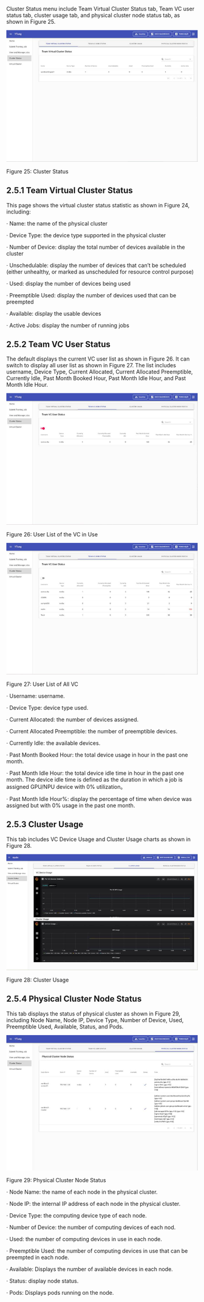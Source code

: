 Cluster Status menu include Team Virtual Cluster Status tab, Team VC user status tab, cluster usage tab, and physical cluster node status tab, as shown in Figure 25. 

![img](assets/clip_image002-1600740763157.jpg)

Figure 25:  Cluster Status

## 2.5.1  Team Virtual Cluster Status

This page shows the virtual cluster status statistic as shown in Figure 24, including: 

·     Name: the name of the physical cluster

·     Device Type: the device type supported in the physical cluster

·     Number of Device: display the total number of devices available in the cluster

·     Unschedulable: display the number of devices that can’t be scheduled (either unhealthy, or marked as unscheduled for resource control purpose)

·     Used: display the number of devices being used

·     Preemptible Used: display the number of devices used that can be preempted 

·     Available: display the usable devices

·     Active Jobs: display the number of running jobs

## 2.5.2  Team VC User Status

The default displays the current VC user list as shown in Figure 26. It can switch to display all user list as shown in Figure 27. The list includes username, Device Type, Current Allocated, Current Allocated Preemptible, Currently Idle, Past Month Booked Hour, Past Month Idle Hour, and Past Month Idle Hour. 

![img](assets/clip_image004-1600740763157.jpg)

Figure 26: User List of the VC in Use

![img](assets/clip_image006-1600740763157.jpg)

Figure 27: User List of All VC

·     Username: username.

·     Device Type: device type used. 

·     Current Allocated: the number of devices assigned. 

·     Current Allocated Preemptible: the number of preemptible devices.

·     Currently Idle: the available devices.

·     Past Month Booked Hour: the total device usage in hour in the past one month. 

·     Past Month Idle Hour: the total device idle time in hour in the past one month. The device idle time is defined as the duration in which a job is assigned GPU/NPU device with 0% utilization。 

·     Past Month Idle Hour%: display the percentage of time when device was assigned but with 0% usage in the past one month. 

## 2.5.3  Cluster Usage

This tab includes VC Device Usage and Cluster Usage charts as shown in Figure 28.

![img](assets/clip_image008-1600740763157.jpg)

Figure 28: Cluster Usage

## 2.5.4  Physical Cluster Node Status

This tab displays the status of physical cluster as shown in Figure 29, including Node Name, Node IP, Device Type, Number of Device, Used, Preemptible Used, Available, Status, and Pods.

![img](assets/clip_image010-1600740763157.jpg)

Figure 29: Physical Cluster Node Status

·     Node Name: the name of each node in the physical cluster.

·     Node IP: the internal IP address of each node in the physical cluster.

·     Device Type: the computing device type of each node.

·     Number of Device: the number of computing devices of each nod. 

·     Used: the number of computing devices in use in each node. 

·     Preemptible Used: the number of computing devices in use that can be preempted in each node.

·     Available: Displays the number of available devices in each node.

·     Status: display node status.

·     Pods: Displays pods running on the node.